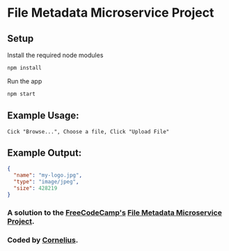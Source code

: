 # File Metadata Microservice Project

## Setup

Install the required node modules

```bash
npm install
```

Run the app

```bash
npm start
```

## Example Usage:

```
Cick "Browse...", Choose a file, Click "Upload File"
```

## Example Output:

```json
{
  "name": "my-logo.jpg",
  "type": "image/jpeg",
  "size": 428219
}
```

### A solution to the [FreeCodeCamp's](https://www.freecodecamp.com) [File Metadata Microservice Project](https://www.freecodecamp.org/learn/apis-and-microservices/apis-and-microservices-projects/file-metadata-microservice).

### Coded by [Cornelius](https://www.freecodecamp.com/corneal64).
